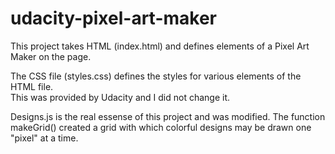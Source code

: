 # udacity-pixel-art-maker

This project takes HTML (index.html) and defines elements of a Pixel Art Maker on the page.

The CSS file (styles.css) defines the styles for various elements of the HTML file.  
  This was provided by Udacity and I did not change it.
  
Designs.js is the real essense of this project and was modified.  The function makeGrid() created a grid with which
  colorful designs may be drawn one "pixel" at a time.


